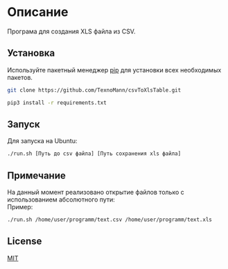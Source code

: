 # Описание

Програма для создания XLS файла из CSV.

## Установка

Используйте пакетный менеджер [pip](https://pip.pypa.io/en/stable/) для установки всех необходимых пакетов.
```bash
git clone https://github.com/TexnoMann/csvToXlsTable.git
```

```bash
pip3 install -r requirements.txt
```

## Запуск
Для запуска на Ubuntu:
```bash
./run.sh [Путь до csv файла] [Путь сохранения xls файла]
```
## Примечание
На данный момент реализовано открытие файлов только с использованием абсолютного пути:  
Пример:
```bash
./run.sh /home/user/programm/text.csv /home/user/programm/text.xls
```

## License
[MIT](https://choosealicense.com/licenses/mit/)
